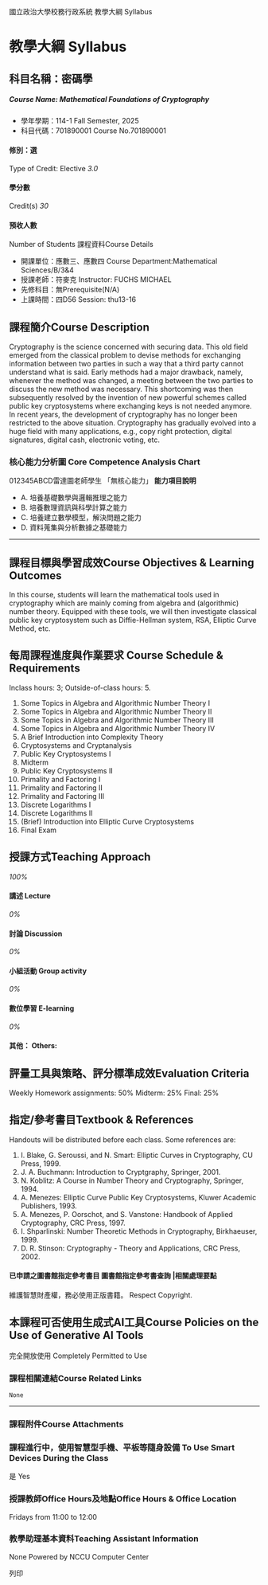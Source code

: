 國立政治大學校務行政系統 教學大綱 Syllabus
# 教學大綱 Syllabus
##  科目名稱：密碼學
#####  Course Name: Mathematical Foundations of Cryptography
  * 學年學期：114-1 Fall Semester, 2025 
  * 科目代碼：701890001 Course No.701890001


#### 修別：選
Type of Credit: Elective 
_3.0_
#### 學分數
Credit(s)
_30_
#### 預收人數
Number of Students
課程資料Course Details
  * 開課單位：應數三、應數四 Course Department:Mathematical Sciences/B/3&4 
  * 授課老師：符麥克 Instructor: FUCHS MICHAEL 
  * 先修科目：無Prerequisite(N/A)
  * 上課時間：四D56 Session: thu13-16 


##  課程簡介Course Description
Cryptography is the science concerned with securing data. This old field emerged from the classical problem to devise methods for exchanging information between two parties in such a way that a third party cannot understand what is said. Early methods had a major drawback, namely, whenever the method was changed, a meeting between the two parties to discuss the new method was necessary. This shortcoming was then subsequently resolved by the invention of new powerful schemes called public key cryptosystems where exchanging keys is not needed anymore. 
In recent years, the development of cryptography has no longer been restricted to the above situation. Cryptography has gradually evolved into a huge field with many applications, e.g., copy right protection, digital signatures, digital cash, electronic voting, etc.
###  核心能力分析圖 Core Competence Analysis Chart
012345ABCD雷達圖老師學生
「無核心能力」 
**能力項目說明**
  * A. 培養基礎數學與邏輯推理之能力
  * B. 培養數理資訊與科學計算之能力
  * C. 培養建立數學模型，解決問題之能力
  * D. 資料蒐集與分析數據之基礎能力


* * *
##  課程目標與學習成效Course Objectives & Learning Outcomes 
In this course, students will learn the mathematical tools used in cryptography which are mainly coming from algebra and (algorithmic) number theory. Equipped with these tools, we will then investigate classical public key cryptosystem such as Diffie-Hellman system, RSA, Elliptic Curve Method, etc. 
##  每周課程進度與作業要求 Course Schedule & Requirements
Inclass hours: 3; Outside-of-class hours: 5.
1. Some Topics in Algebra and Algorithmic Number Theory I
2. Some Topics in Algebra and Algorithmic Number Theory II
3. Some Topics in Algebra and Algorithmic Number Theory III
4. Some Topics in Algebra and Algorithmic Number Theory IV
5. A Brief Introduction into Complexity Theory
6. Cryptosystems and Cryptanalysis
7. Public Key Cryptosystems I
8. Midterm
9. Public Key Cryptosystems II
10. Primality and Factoring I
11. Primality and Factoring II
12. Primality and Factoring III
13. Discrete Logarithms I
14. Discrete Logarithms II
15. (Brief) Introduction into Elliptic Curve Cryptosystems
16. Final Exam
##  授課方式Teaching Approach
_100%_
####  講述 Lecture
_0%_
####  討論 Discussion
_0%_
####  小組活動 Group activity
_0%_
####  數位學習 E-learning
_0%_
####  其他： Others:
##  評量工具與策略、評分標準成效Evaluation Criteria
Weekly Homework assignments: 50%
Midterm: 25%
Final: 25%
##  指定/參考書目Textbook & References
Handouts will be distributed before each class.
Some references are:
1. I. Blake, G. Seroussi, and N. Smart: Elliptic Curves in Cryptography, CU Press, 1999.
2. J. A. Buchmann: Introduction to Cryptgraphy, Springer, 2001.
3. N. Koblitz: A Course in Number Theory and Cryptography, Springer, 1994.
4. A. Menezes: Elliptic Curve Public Key Cryptosystems, Kluwer Academic Publishers, 1993.
5. A. Menezes, P. Oorschot, and S. Vanstone: Handbook of Applied Cryptography, CRC Press, 1997.
6. I. Shparlinski: Number Theoretic Methods in Cryptography, Birkhaeuser, 1999.
7. D. R. Stinson: Cryptography - Theory and Applications, CRC Press, 2002.
####  已申請之圖書館指定參考書目  圖書館指定參考書查詢 |相關處理要點
維護智慧財產權，務必使用正版書籍。 Respect Copyright.
##  本課程可否使用生成式AI工具Course Policies on the Use of Generative AI Tools
完全開放使用 Completely Permitted to Use
###  課程相關連結Course Related Links
```
None
```

* * *
###  課程附件Course Attachments
###  課程進行中，使用智慧型手機、平板等隨身設備 To Use Smart Devices During the Class
是  Yes
###  授課教師Office Hours及地點Office Hours & Office Location
Fridays from 11:00 to 12:00
###  教學助理基本資料Teaching Assistant Information
None
Powered by NCCU Computer Center
  
列印
